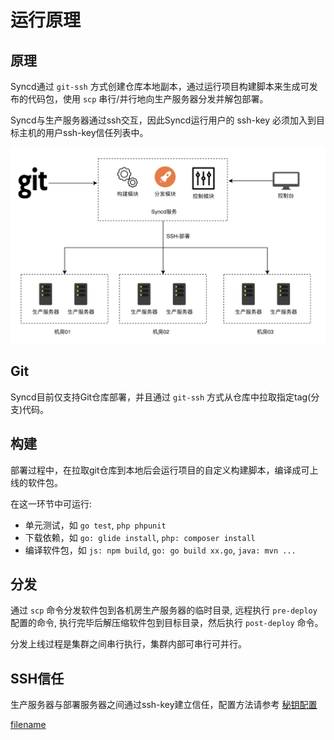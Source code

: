 # 运行原理

## 原理

Syncd通过 `git-ssh` 方式创建仓库本地副本，通过运行项目构建脚本来生成可发布的代码包，使用 `scp` 串行/并行地向生产服务器分发并解包部署。

Syncd与生产服务器通过ssh交互，因此Syncd运行用户的 ssh-key 必须加入到目标主机的用户ssh-key信任列表中。

<img class="app-image" src="assets/img/syncd-principle.png" width="650px;">

## Git

Syncd目前仅支持Git仓库部署，并且通过 `git-ssh` 方式从仓库中拉取指定tag(分支)代码。

## 构建

部署过程中，在拉取git仓库到本地后会运行项目的自定义构建脚本，编译成可上线的软件包。

在这一环节中可运行:
- 单元测试，如 `go test`, `php phpunit`
- 下载依赖，如 `go: glide install`, `php: composer install`
- 编译软件包，如 `js: npm build`, `go: go build xx.go`, `java: mvn ...`

## 分发

通过 `scp` 命令分发软件包到各机房生产服务器的临时目录, 远程执行 `pre-deploy` 配置的命令, 执行完毕后解压缩软件包到目标目录，然后执行 `post-deploy` 命令。

分发上线过程是集群之间串行执行，集群内部可串行可并行。

## SSH信任

生产服务器与部署服务器之间通过ssh-key建立信任，配置方法请参考 [秘钥配置](server.md?id=秘钥配置) 

[filename](include/footer.md ':include')